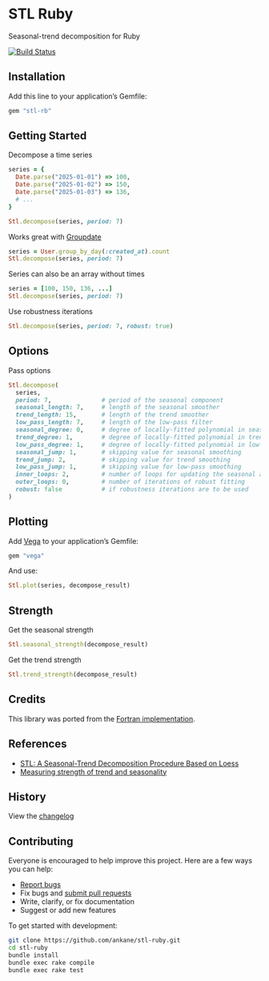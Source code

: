 # STL Ruby

Seasonal-trend decomposition for Ruby

[![Build Status](https://github.com/ankane/stl-ruby/actions/workflows/build.yml/badge.svg)](https://github.com/ankane/stl-ruby/actions)

## Installation

Add this line to your application’s Gemfile:

```ruby
gem "stl-rb"
```

## Getting Started

Decompose a time series

```ruby
series = {
  Date.parse("2025-01-01") => 100,
  Date.parse("2025-01-02") => 150,
  Date.parse("2025-01-03") => 136,
  # ...
}

Stl.decompose(series, period: 7)
```

Works great with [Groupdate](https://github.com/ankane/groupdate)

```ruby
series = User.group_by_day(:created_at).count
Stl.decompose(series, period: 7)
```

Series can also be an array without times

```ruby
series = [100, 150, 136, ...]
Stl.decompose(series, period: 7)
```

Use robustness iterations

```ruby
Stl.decompose(series, period: 7, robust: true)
```

## Options

Pass options

```ruby
Stl.decompose(
  series,
  period: 7,              # period of the seasonal component
  seasonal_length: 7,     # length of the seasonal smoother
  trend_length: 15,       # length of the trend smoother
  low_pass_length: 7,     # length of the low-pass filter
  seasonal_degree: 0,     # degree of locally-fitted polynomial in seasonal smoothing
  trend_degree: 1,        # degree of locally-fitted polynomial in trend smoothing
  low_pass_degree: 1,     # degree of locally-fitted polynomial in low-pass smoothing
  seasonal_jump: 1,       # skipping value for seasonal smoothing
  trend_jump: 2,          # skipping value for trend smoothing
  low_pass_jump: 1,       # skipping value for low-pass smoothing
  inner_loops: 2,         # number of loops for updating the seasonal and trend components
  outer_loops: 0,         # number of iterations of robust fitting
  robust: false           # if robustness iterations are to be used
)
```

## Plotting

Add [Vega](https://github.com/ankane/vega) to your application’s Gemfile:

```ruby
gem "vega"
```

And use:

```ruby
Stl.plot(series, decompose_result)
```

## Strength

Get the seasonal strength

```ruby
Stl.seasonal_strength(decompose_result)
```

Get the trend strength

```ruby
Stl.trend_strength(decompose_result)
```

## Credits

This library was ported from the [Fortran implementation](https://www.netlib.org/a/stl).

## References

- [STL: A Seasonal-Trend Decomposition Procedure Based on Loess](https://www.scb.se/contentassets/ca21efb41fee47d293bbee5bf7be7fb3/stl-a-seasonal-trend-decomposition-procedure-based-on-loess.pdf)
- [Measuring strength of trend and seasonality](https://otexts.com/fpp2/seasonal-strength.html)

## History

View the [changelog](https://github.com/ankane/stl-ruby/blob/master/CHANGELOG.md)

## Contributing

Everyone is encouraged to help improve this project. Here are a few ways you can help:

- [Report bugs](https://github.com/ankane/stl-ruby/issues)
- Fix bugs and [submit pull requests](https://github.com/ankane/stl-ruby/pulls)
- Write, clarify, or fix documentation
- Suggest or add new features

To get started with development:

```sh
git clone https://github.com/ankane/stl-ruby.git
cd stl-ruby
bundle install
bundle exec rake compile
bundle exec rake test
```
